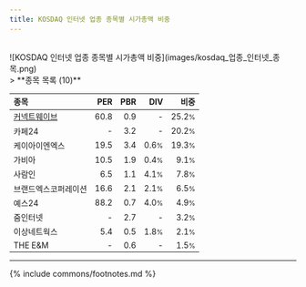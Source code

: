 ```yaml
---
title: KOSDAQ 인터넷 업종 종목별 시가총액 비중
---
```

<br>
![KOSDAQ 인터넷 업종 종목별 시가총액 비중](images/kosdaq_업종_인터넷_종목.png)
<br>
> **종목 목록 (10)**<a id="list"></a>

| **종목** | **PER** | **PBR** | **DIV** | **비중** |
| :------- | ------: | ------: | ------: | -------: |
| [커넥트웨이브](/119860/) | 60.8 | 0.9 | - | 25.2<small>%</small> |
| 카페24 | - | 3.2 | - | 20.2<small>%</small> |
| 케이아이엔엑스 | 19.5 | 3.4 | 0.6<small>%</small> | 19.3<small>%</small> |
| 가비아 | 10.5 | 1.9 | 0.4<small>%</small> | 9.1<small>%</small> |
| 사람인 | 6.5 | 1.1 | 4.1<small>%</small> | 7.8<small>%</small> |
| 브랜드엑스코퍼레이션 | 16.6 | 2.1 | 2.1<small>%</small> | 6.5<small>%</small> |
| 예스24 | 88.2 | 0.7 | 4.0<small>%</small> | 4.9<small>%</small> |
| 줌인터넷 | - | 2.7 | - | 3.2<small>%</small> |
| 이상네트웍스 | 5.4 | 0.5 | 1.8<small>%</small> | 2.1<small>%</small> |
| THE E&M | - | 0.6 | - | 1.5<small>%</small> |

---
{% include commons/footnotes.md %}